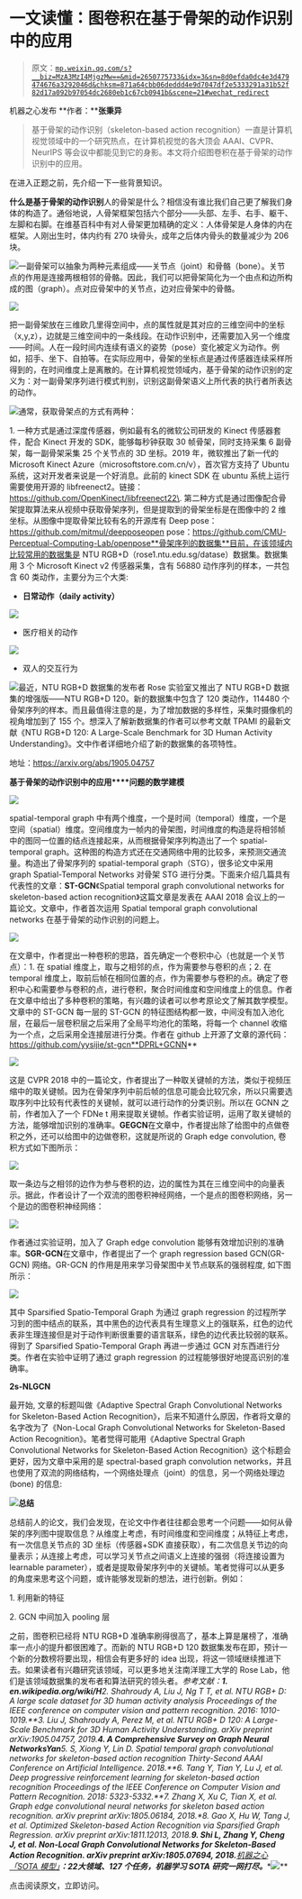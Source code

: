 # 一文读懂：图卷积在基于骨架的动作识别中的应用

> 原文：[`mp.weixin.qq.com/s?__biz=MzA3MzI4MjgzMw==&mid=2650775733&idx=3&sn=8d0efda0dc4e3d479474676a3292046d&chksm=871a64cbb06deddd4e9d7047df2e5333291a31b52f82d17a092b97054dc2680eb1c67cb0941b&scene=21#wechat_redirect`](http://mp.weixin.qq.com/s?__biz=MzA3MzI4MjgzMw==&mid=2650775733&idx=3&sn=8d0efda0dc4e3d479474676a3292046d&chksm=871a64cbb06deddd4e9d7047df2e5333291a31b52f82d17a092b97054dc2680eb1c67cb0941b&scene=21#wechat_redirect)

机器之心发布
**作者：****张秉异**

> 基于骨架的动作识别（skeleton-based action recognition）一直是计算机视觉领域中的一个研究热点，在计算机视觉的各大顶会 AAAI、CVPR、NeurIPS 等会议中都能见到它的身影。本文将介绍图卷积在基于骨架的动作识别中的应用。

在进入正题之前，先介绍一下一些背景知识。

**什么是基于骨架的动作识别**人的骨架是什么？相信没有谁比我们自己更了解我们身体的构造了。通俗地说，人骨架框架包括六个部分——头部、左手、右手、躯干、左脚和右脚。在维基百科中有对人骨架更加精确的定义：人体骨架是人身体的内在框架。人刚出生时，体内约有 270 块骨头，成年之后体内骨头的数量减少为 206 块。

![](img/afd559c0d107e1b63dd5dbb76304c7de.jpg)一副骨架可以抽象为两种元素组成——关节点（joint）和骨骼（bone）。关节点的作用是连接两根相邻的骨骼。因此，我们可以把骨架简化为一个由点和边所构成的图（graph）。点对应骨架中的关节点，边对应骨架中的骨骼。

![](img/caa6dd3a1d23b3cdc1eda2f6e543842a.jpg)

把一副骨架放在三维欧几里得空间中，点的属性就是其对应的三维空间中的坐标（x,y,z），边就是三维空间中的一条线段。在动作识别中，还需要加入另一个维度——时间。人在一段时间内连续有语义的姿势（pose）变化被定义为动作。例如，招手、坐下、自拍等。在实际应用中，骨架的坐标点是通过传感器连续采样所得到的，在时间维度上是离散的。在计算机视觉领域内，基于骨架的动作识别的定义为：对一副骨架序列进行模式判别，识别这副骨架语义上所代表的执行者所表达的动作。

![](img/4c05f8d01d99be1cce748e94e5a78f7a.jpg)通常，获取骨架点的方式有两种：

1\. 一种方式是通过深度传感器，例如最有名的微软公司研发的 Kinect 传感器套件，配合 Kinect 开发的 SDK，能够每秒钟获取 30 帧骨架，同时支持采集 6 副骨架，每一副骨架采集 25 个关节点的 3D 坐标。2019 年，微软推出了新一代的 Microsoft Kinect Azure（microsoftstore.com.cn/v），首次官方支持了 Ubuntu 系统，这对开发者来说是一个好消息。此前的 kinect SDK 在 ubuntu 系统上运行需要使用开源的 libfreenect2。链接：https://github.com/OpenKinect/libfreenect22\. 第二种方式是通过图像配合骨架提取算法来从视频中获取骨架序列，但是提取到的骨架坐标是在图像中的 2 维坐标。从图像中提取骨架比较有名的开源库有 Deep pose：https://github.com/mitmul/deepposeopen pose：https://github.com/CMU-Perceptual-Computing-Lab/openpose**骨架序列的数据集**目前，在该领域内比较常用的数据集是 NTU RGB+D（rose1.ntu.edu.sg/datase）数据集。数据集用 3 个 Microsoft Kinect v2 传感器采集，含有 56880 动作序列的样本，一共包含 60 类动作，主要分为三个大类:

*   **日常动作（daily activity）**

![](img/a8ee9fcdb72fe63d9871f77135272036.jpg)

*   医疗相关的动作

![](img/30c6ed2d32ef456c90b1d92a889a6404.jpg)

*   双人的交互行为

![](img/7d0d37f5bb1770837e6403b9514d28c9.jpg)最近，NTU RGB+D 数据集的发布者 Rose 实验室又推出了 NTU RGB+D 数据集的增强版——NTU RGB+D 120。新的数据集中包含了 120 类动作，114480 个骨架序列的样本。而且最值得注意的是，为了增加数据的多样性，采集时摄像机的视角增加到了 155 个。想深入了解新数据集的作者可以参考文献 TPAMI 的最新文献《NTU RGB+D 120: A Large-Scale Benchmark for 3D Human Activity Understanding》。文中作者详细地介绍了新的数据集的各项特性。

地址：https://arxiv.org/abs/1905.04757

**基于骨架的动作识别中的应用****问题的数学建模**

![](img/9db4f0de7f88eb368914c9b667cda0a8.jpg)

spatial-temporal graph 中有两个维度，一个是时间（temporal）维度，一个是空间（spatial）维度。空间维度为一帧内的骨架图，时间维度的构造是将相邻帧中的图同一位置的结点连接起来，从而根据骨架序列构造出了一个 spatial-temporal graph。这种图的构造方式还在交通网络中用的比较多，来预测交通流量。构造出了骨架序列的 spatial-temporal graph（STG），很多论文中采用 graph Spatial-Temporal Networks 对骨架 STG 进行分类。下面来介绍几篇具有代表性的文章：**ST-GCN**《Spatial temporal graph convolutional networks for skeleton-based action recognition》这篇文章是发表在 AAAI 2018 会议上的一篇论文。文章中，作者首次运用 Spatial temporal graph convolutional networks 在基于骨架的动作识别的问题上。

![](img/44f541cf6e6daccce2cc136ccdf2e1ee.jpg)

在文章中，作者提出一种卷积的思路，首先确定一个卷积中心（也就是一个关节点）：1\. 在 spatial 维度上，取与之相邻的点，作为需要参与卷积的点；2\. 在 temporal 维度上，取前后帧在相同位置的点，作为需要参与卷积的点。确定了卷积中心和需要参与卷积的点，进行卷积，聚合时间维度和空间维度上的信息。作者在文章中给出了多种卷积的策略，有兴趣的读者可以参考原论文了解其数学模型。文章中的 ST-GCN 每一层的 ST-GCN 的特征图结构都一致，中间没有加入池化层，在最后一层卷积层之后采用了全局平均池化的策略，将每一个 channel 收缩为一个点，之后采用全连接层进行分类。作者在 github 上开源了文章的源代码：https://github.com/yysijie/st-gcn**DPRL+GCNN**

![](img/ab853a53fbd0b4c21b4b1d4757c5506b.jpg)

这是 CVPR 2018 中的一篇论文，作者提出了一种取关键帧的方法，类似于视频压缩中的取关键帧。因为在骨架序列中前后帧的信息可能会比较冗余，所以只需要选取序列中比较有代表性的关键帧，就可以进行动作的分类识别。所以在 GCNN 之前，作者加入了一个 FDNe t 用来提取关键帧。作者实验证明，运用了取关键帧的方法，能够增加识别的准确率。**GEGCN**在文章中，作者提出除了给图中的点做卷积之外，还可以给图中的边做卷积，这就是所说的 Graph edge convolution, 卷积方式如下图所示：

![](img/f5f599e4057d04f57584f545f1a75570.jpg)

取一条边与之相邻的边作为参与卷积的边，边的属性为其在三维空间中的向量表示。据此，作者设计了一个双流的图卷积神经网络，一个是点的图卷积网络，另一个是边的图卷积神经网络：

![](img/c051241249b2c1c14eee6ebbbe726093.jpg)

作者通过实验证明，加入了 Graph edge convolution 能够有效增加识别的准确率。**SGR-GCN**在文章中，作者提出了一个 graph regression based GCN(GR-GCN) 网络。GR-GCN 的作用是用来学习骨架图中关节点联系的强弱程度, 如下图所示：

![](img/1fa13b18da3e1e6daf82587885ff785e.jpg)

其中 Sparsified Spatio-Temporal Graph 为通过 graph regression 的过程所学习到的图中结点的联系，其中黑色的边代表具有生理意义上的强联系，红色的边代表非生理连接但是对于动作判断很重要的语言联系，绿色的边代表比较弱的联系。得到了 Sparsified Spatio-Temporal Graph 再进一步通过 GCN 对东西进行分类。作者在实验中证明了通过 graph regression 的过程能够很好地提高识别的准确率。

**2s-NLGCN**

最开始, 文章的标题叫做《Adaptive Spectral Graph Convolutional Networks for Skeleton-Based Action Recognition》，后来不知道什么原因，作者将文章的名字改为了《Non-Local Graph Convolutional Networks for Skeleton-Based Action Recognition》。笔者觉得可能用《Adaptive Spectral Graph Convolutional Networks for Skeleton-Based Action Recognition》这个标题会更好，因为文章中采用的是 spectral-based graph convolution networks，并且也使用了双流的网络结构，一个网络处理点（joint）的信息，另一个网络处理边 (bone) 的信息:

![](img/8eb084de931b2f38583fa8993e37cb30.jpg)**总结**

总结前人的论文，我们会发现，在论文中作者往往都会思考一个问题——如何从骨架的序列图中提取信息？从维度上考虑，有时间维度和空间维度；从特征上考虑，有一次信息关节点的 3D 坐标（传感器+SDK 直接获取），有二次信息关节边的向量表示；从连接上考虑，可以学习关节点之间语义上连接的强弱（将连接设置为 learnable parameter），或者是提取骨架序列中的关键帧。笔者觉得可以从更多的角度来思考这个问题，或许能够发现新的想法，进行创新。例如：

1\. 利用新的特征

2\. GCN 中间加入 pooling 层

之前，图卷积已经将 NTU RGB+D 准确率刷得很高了，基本上算是屠榜了，准确率一点小的提升都很困难了。而新的 NTU RGB+D 120 数据集发布在即，预计一个新的分数榜将要出现，相信会有更多好的 idea 出现，将这一领域继续推进下去。如果读者有兴趣研究该领域，可以更多地关注南洋理工大学的 Rose Lab，他们是该领域数据集的发布者和算法研究的领头者。*参考文献：**1\. en.wikipedia.org/wiki/H**2\. Shahroudy A, Liu J, Ng T T, et al. NTU RGB+ D: A large scale dataset for 3D human activity analysis Proceedings of the IEEE conference on computer vision and pattern recognition. 2016: 1010-1019.**3\. Liu J, Shahroudy A, Perez M, et al. NTU RGB+ D 120: A Large-Scale Benchmark for 3D Human Activity Understanding. arXiv preprint arXiv:1905.04757, 2019.**4\. A Comprehensive Survey on Graph Neural NetworksYan**5\. S, Xiong Y, Lin D. Spatial temporal graph convolutional networks for skeleton-based action recognition Thirty-Second AAAI Conference on Artificial Intelligence. 2018.**6\. Tang Y, Tian Y, Lu J, et al. Deep progressive reinforcement learning for skeleton-based action recognition Proceedings of the IEEE Conference on Computer Vision and Pattern Recognition. 2018: 5323-5332.**7\. Zhang X, Xu C, Tian X, et al. Graph edge convolutional neural networks for skeleton based action recognition. arXiv preprint arXiv:1805.06184, 2018.**8\. Gao X, Hu W, Tang J, et al. Optimized Skeleton-based Action Recognition via Sparsified Graph Regression. arXiv preprint arXiv:1811.12013, 2018.**9\. Shi L, Zhang Y, Cheng J, et al. Non-Local Graph Convolutional Networks for Skeleton-Based Action Recognition. arXiv preprint arXiv:1805.07694, 2018.***[机器之心「SOTA 模型」](http://mp.weixin.qq.com/s?__biz=MzA3MzI4MjgzMw==&mid=2650770891&idx=1&sn=25bde35991047a997337c8dd25350089&chksm=871a49b5b06dc0a36fc3407e3643550ef97f72b007e67c4f4be250bfd60c9fdc5389624569c0&scene=21#wechat_redirect)****：****22****大领域、127 个任务，机器学习 SOTA 研究一网打尽。****![](http://mp.weixin.qq.com/s?__biz=MzA3MzI4MjgzMw==&mid=2650770891&idx=1&sn=25bde35991047a997337c8dd25350089&chksm=871a49b5b06dc0a36fc3407e3643550ef97f72b007e67c4f4be250bfd60c9fdc5389624569c0&scene=21#wechat_redirect)**

点击阅读原文，立即访问。